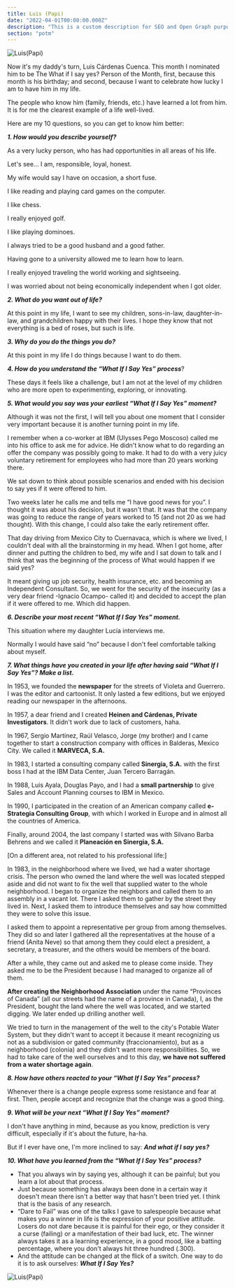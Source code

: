 ```yaml
---
title: Luis (Papi)
date: "2022-04-01T00:00:00.000Z"
description: "This is a custom description for SEO and Open Graph purposes, rather than the default generated excerpt. Simply add a description field to the frontmatter."
section: "potm"
---
```


![Luis(Papi)](../images/apr22-1.jpg)

Now it's my daddy's turn, Luis Cárdenas Cuenca. This month I nominated him to be The What if I say yes? Person of the Month, first, because this month is his birthday; and second, because I want to celebrate how lucky I am to have him in my life.

The people who know him (family, friends, etc.) have learned a lot from him. It is for me the clearest example of a life well-lived.

Here are my 10 questions, so you can get to know him better:

***1. How would you describe yourself?***

As a very lucky person, who has had opportunities in all areas of his life.

Let's see… I am, responsible, loyal, honest.

My wife would say I have on occasion, a short fuse.

I like reading and playing card games on the computer.

I like chess.

I really enjoyed golf.

I like playing dominoes.

I always tried to be a good husband and a good father.

Having gone to a university allowed me to learn how to learn.

I really enjoyed traveling the world working and sightseeing.

I was worried about not being economically independent when I got older.

***2. What do you want out of life?***

At this point in my life, I want to see my children, sons-in-law, daughter-in-law, and grandchildren happy with their lives. I hope they know that not everything is a bed of roses, but such is life.

***3. Why do you do the things you do?***

At this point in my life I do things because I want to do them.

***4. How do you understand the “What If I Say Yes” process***?

These days it feels like a challenge, but I am not at the level of my children who are more open to experimenting, exploring, or innovating.

***5. What would you say was your earliest “What If I Say Yes” moment?***

Although it was not the first, I will tell you about one moment that I consider very important because it is another turning point in my life.

I remember when a co-worker at IBM (Ulysses Pego Moscoso) called me into his office to ask me for advice. He didn't know what to do regarding an offer the company was possibly going to make. It had to do with a very juicy voluntary retirement for employees who had more than 20 years working there.

We sat down to think about possible scenarios and ended with his decision to say yes if it were offered to him.

Two weeks later he calls me and tells me “I have good news for you”. I thought it was about his decision, but it wasn't that. It was that the company was going to reduce the range of years worked to 15 (and not 20 as we had thought). With this change, I could also take the early retirement offer.

That day driving from Mexico City to Cuernavaca, which is where we lived, I couldn't deal with all the brainstorming in my head. When I got home, after dinner and putting the children to bed, my wife and I sat down to talk and I think that was the beginning of the process of What would happen if we said yes?

It meant giving up job security, health insurance, etc. and becoming an Independent Consultant. So, we went for the security of the insecurity (as a very dear friend -Ignacio Ocampo- called it) and decided to accept the plan if it were offered to me. Which did happen.

***6. Describe your most recent “What If I Say Yes” moment.***

This situation where my daughter Lucía interviews me.

Normally I would have said “no” because I don't feel comfortable talking about myself.

***7. What things have you created in your life after having said “What If I Say Yes”? Make a list.***

In 1953, we founded the **newspaper** for the streets of Violeta and Guerrero. I was the editor and cartoonist. It only lasted a few editions, but we enjoyed reading our newspaper in the afternoons.

In 1957, a dear friend and I created **Heinen and Cárdenas, Private Investigators**. It didn't work due to lack of customers, haha.

In 1967, Sergio Martínez, Raúl Velasco, Jorge (my brother) and I came together to start a construction company with offices in Balderas, Mexico City. We called it **MARVECA, S.A.**

In 1983, I started a consulting company called **Sinergia, S.A.** with the first boss I had at the IBM Data Center, Juan Tercero Barragán.

In 1988, Luis Ayala, Douglas Payo, and I had a **small partnership** to give Sales and Account Planning courses to IBM in Mexico.

In 1990, I participated in the creation of an American company called **e-Strategia Consulting Group**, with which I worked in Europe and in almost all the countries of America.

Finally, around 2004, the last company I started was with Silvano Barba Behrens and we called it **Planeación en Sinergia, S.A.**

[On a different area, not related to his professional life:]

In 1983, in the neighborhood where we lived, we had a water shortage crisis. The person who owned the land where the well was located stepped aside and did not want to fix the well that supplied water to the whole neighborhood. I began to organize the neighbors and called them to an assembly in a vacant lot. There I asked them to gather by the street they lived in. Next, I asked them to introduce themselves and say how committed they were to solve this issue.

I asked them to appoint a representative per group from among themselves. They did so and later I gathered all the representatives at the house of a friend (Anita Neve) so that among them they could elect a president, a secretary, a treasurer, and the others would be members of the board.

After a while, they came out and asked me to please come inside. They asked me to be the President because I had managed to organize all of them.

**After creating the Neighborhood Association** under the name “Provinces of Canada” (all our streets had the name of a province in Canada), I, as the President, bought the land where the well was located, and we started digging. We later ended up drilling another well.

We tried to turn in the management of the well to the city's Potable Water System, but they didn't want to accept it because it meant recognizing us not as a subdivision or gated community (fraccionamiento), but as a neighborhood (colonia) and they didn't want more responsibilities. So, we had to take care of the well ourselves and to this day, **we have not suffered from a water shortage again**.

***8. How have others reacted to your “What If I Say Yes” process?***

Whenever there is a change people express some resistance and fear at first. Then, people accept and recognize that the change was a good thing.

***9. What will be your next “What If I Say Yes” moment?***

I don't have anything in mind, because as you know, prediction is very difficult, especially if it's about the future, ha-ha.

But if I ever have one, I'm more inclined to say: ***And what if I say yes?***

***10. What have you learned from the “What If I Say Yes” process?***

- That you always win by saying yes, although it can be painful; but you learn a lot about that process.
- Just because something has always been done in a certain way it doesn't mean there isn't a better way that hasn't been tried yet. I think that is the basis of any research.
- “Dare to Fail” was one of the talks I gave to salespeople because what makes you a winner in life is the expression of your positive attitude. Losers do not dare because it is painful for their ego, or they consider it a curse (failing) or a manifestation of their bad luck, etc. The winner always takes it as a learning experience, in a good mood, like a batting percentage, where you don't always hit three hundred (.300).
- And the attitude can be changed at the flick of a switch. One way to do it is to ask ourselves: ***What If I Say Yes?***

![Luis(Papi)](../images/apr22-2.jpg)
